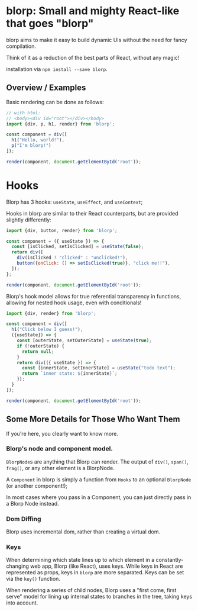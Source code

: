 # blorp: Small and mighty React-like that goes "blorp"

blorp aims to make it easy to build dynamic UIs without the need for fancy compilation.

Think of it as a reduction of the best parts of React, without any magic!

installation via `npm install --save blorp`.

## Overview / Examples

Basic rendering can be done as follows:

```js
// with html:
// <body><div id="root"></div></body>
import {div, p, h1, render} from 'blorp';

const component = div([
  h1("Hello, world!"),
  p("I'm blorp!")
]);

render(component, document.getElementById('root'));
```

# Hooks

Blorp has 3 hooks: `useState`, `useEffect`, and `useContext`;

Hooks in blorp are similar to their React counterparts, but are provided slightly differently:

```js
import {div, button, render} from 'blorp';

const component = ({ useState }) => {
  const [isClicked, setIsClicked] = useState(false);
  return div([
    div(isClicked ? "clicked" : "unclicked!"),
    button({onClick: () => setIsClicked(true)}, "click me!!"),
  ]);
};

render(component, document.getElementById('root'));
```

Blorp's hook model allows for true referential transparency in functions, allowing for nested
hook usage, even with conditionals!

```js
import {div, render} from 'blorp';

const component = div([
  h1("Click below I guess!"),
  ({useState}) => {
    const [outerState, setOuterState] = useState(true);
    if (!outerState) {
      return null;
    }
    return div(({ useState }) => {
      const [innerState, setInnerState] = useState("todo text");
      return `inner state: ${innerState}`;
    });
  }
]);

render(component, document.getElementById('root'));
```

## Some More Details for Those Who Want Them
If you're here, you clearly want to know more. 

### Blorp's node and component model. 

`BlorpNode`s are anything that Blorp can render. The output of `div()`, `span()`, `frag()`, or any other element is a BlorpNode.

A `Component` in blorp is simply a function from `Hooks` to an optional `BlorpNode` (or another component!);

In most cases where you pass in a Component, you can just directly pass in a Blorp Node instead.

### Dom Diffing

Blorp uses incremental dom, rather than creating a virtual dom.

### Keys
When determining which state lines up to which element in a constantly-changing web app, Blorp (like React), uses keys. While keys in React are represented as props, keys in `blorp` are more separated. Keys can be set via the `key()` function.

When rendering a series of child nodes, Blorp uses a "first come, first serve" model for lining up internal states to branches in the tree, taking keys into account.
